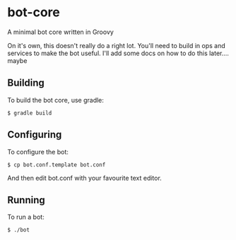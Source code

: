 bot-core
========

A minimal bot core written in Groovy

On it's own, this doesn't really do a right lot. You'll need to build in ops
and services to make the bot useful. I'll add some docs on how to do this
later.... maybe

Building
--------

To build the bot core, use gradle:

`$ gradle build`

Configuring
-----------
To configure the bot:

`$ cp bot.conf.template bot.conf`

And then edit bot.conf with your favourite text editor.

Running
-------

To run a bot:

`$ ./bot`
